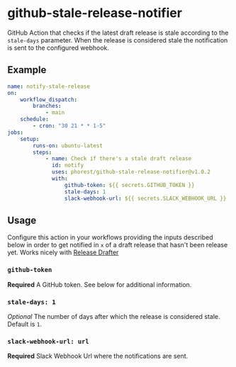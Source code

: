 # github-stale-release-notifier

GitHub Action that checks if the latest draft release is stale according to the `stale-days` parameter. When the release is considered stale the notification is sent to the configured webhook.

## Example

```yaml
name: notify-stale-release
on:
    workflow_dispatch:
        branches:
            - main
    schedule:
        - cron: "30 21 * * 1-5"
jobs:
    setup:
        runs-on: ubuntu-latest
        steps:
            - name: Check if there's a stale draft release
              id: notify
              uses: phorest/github-stale-release-notifier@v1.0.2
              with:
                  github-token: ${{ secrets.GITHUB_TOKEN }}
                  stale-days: 1
                  slack-webhook-url: ${{ secrets.SLACK_WEBHOOK_URL }}
```

## Usage

Configure this action in your workflows providing the inputs described below in order to get notified in `x` of a draft release that hasn't been release yet. Works nicely with [Release Drafter](https://github.com/release-drafter/release-drafter)

### `github-token`

**Required** A GitHub token. See below for additional information.

### `stale-days: 1`

_Optional_ The number of days after which the release is considered stale. Default is `1`.

### `slack-webhook-url: url`

**Required** Slack Webhook Url where the notifications are sent.
